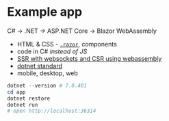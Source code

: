 # Example app

C# -> .NET -> ASP.NET Core -> Blazor WebAssembly

- HTML & CSS - [`.razor`](https://learn.microsoft.com/en-us/aspnet/core/mvc/views/razor?view=aspnetcore-7.0), components
- code in C# _instead of JS_
- [SSR with websockets and CSR using webassembly](https://learn.microsoft.com/en-us/aspnet/core/blazor/hosting-models?view=aspnetcore-7.0#which-blazor-hosting-model-should-i-choose)
- [dotnet standard](https://learn.microsoft.com/en-us/dotnet/standard/net-standard?tabs=net-standard-2-1)
- mobile, desktop, web

```powershell
dotnet --version # 7.0.401
cd app
dotnet restore
dotnet run
# open http://localhost:36314
```

